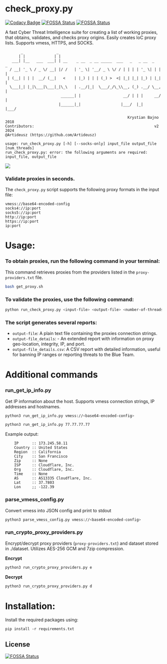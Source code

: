 # check_proxy.py
[![Codacy Badge](https://api.codacy.com/project/badge/Grade/e68d317481b34bfd9ad1bb8b15d1ed87)](https://app.codacy.com/gh/krystianbajno/check_proxy.py?utm_source=github.com&utm_medium=referral&utm_content=krystianbajno/check_proxy.py&utm_campaign=Badge_Grade)
[![FOSSA Status](https://app.fossa.com/api/projects/git%2Bgithub.com%2Fkrystianbajno%2Fcheck_proxy.py.svg?type=shield)](https://app.fossa.com/projects/git%2Bgithub.com%2Fkrystianbajno%2Fcheck_proxy.py?ref=badge_shield)
[![FOSSA Status](https://app.fossa.com/api/projects/git%2Bgithub.com%2Fkrystianbajno%2Fcheck_proxy.py.svg?type=shield&issueType=security)](https://app.fossa.com/projects/git%2Bgithub.com%2Fkrystianbajno%2Fcheck_proxy.py?ref=badge_shield&issueType=security)

A fast Cyber Threat Intelligence suite for creating a list of working proxies, that obtains, validates, and checks proxy origins. Easily creates IoC proxy lists. Supports vmess, HTTPS, and SOCKS.

```
       _               _                                                
      | |             | |                                               
   ___| |__   ___  ___| | __    _ __  _ __ _____  ___   _   _ __  _   _ 
  / __| '_ \ / _ \/ __| |/ /   | '_ \| '__/ _ \ \/ / | | | | '_ \| | | |
 | (__| | | |  __/ (__|   <    | |_) | | | (_) >  <| |_| |_| |_) | |_| |
  \___|_| |_|\___|\___|_|\_\   | .__/|_|  \___/_/\_\\__, (_) .__/ \__, |
                         ______| |                   __/ | | |     __/ |
                        |______|_|                  |___/  |_|    |___/ 

                                                       Krystian Bajno 2018
Contributors:                                                      v2 2024
@Artideusz (https://github.com/Artideusz)
   
usage: run_check_proxy.py [-h] [--socks-only] input_file output_file [num_threads]
run_check_proxy.py: error: the following arguments are required: input_file, output_file
```

<img src="https://raw.githubusercontent.com/krystianbajno/krystianbajno/main/img/check-proxy/check-proxy.gif"/>

### Validate proxies in seconds.
The `check_proxy.py` script supports the following proxy formats in the input file:

```
vmess://base64-encoded-config
socks4://ip:port
socks5://ip:port
http://ip:port
https://ip:port
ip:port
```

# Usage:

### To obtain proxies, run the following command in your terminal:
This command retrieves proxies from the providers listed in the `proxy-providers.txt` file.
```bash
bash get_proxy.sh
```

### To validate the proxies, use the following command:
```bash
python run_check_proxy.py <input-file> <output-file> <number-of-threads>
```

### The script generates several reports:
- `output-file`: A plain text file containing the proxies connection strings.
- `output-file_details`: - An extended report with information on proxy geo-location, integrity, IP, and port.
- `output-file_details.csv`: A CSV report with detailed information, useful for banning IP ranges or reporting threats to the Blue Team.

# Additional commands
### run_get_ip_info.py
Get IP information about the host. Supports vmess connection strings, IP addresses and hostnames.
```bash
python3 run_get_ip_info.py vmess://<base64-encoded-config>

python3 run_get_ip_info.py 77.77.77.77
```

Example output:
```
    IP      :: 173.245.58.11
    Country :: United States
    Region  :: California
    City    :: San Francisco
    Zip     :: None
    ISP     :: Cloudflare, Inc.
    Org     :: Cloudflare, Inc.
    Time    :: None
    AS      :: AS13335 Cloudflare, Inc.
    Lat     :: 37.7803
    Lon     ;; -122.39
```

### parse_vmess_config.py
Convert vmess into JSON config and print to stdout
```bash
python3 parse_vmess_config.py vmess://<base64-encoded-config>
```

### run_crypto_proxy_providers.py
Encrypt/decrypt proxy providers (`proxy-providers.txt`) and dataset stored in ./dataset. Utilizes AES-256 GCM and 7zip compression.

**Encrypt**
```bash
python3 run_crypto_proxy_providers.py e
```

**Decrypt**
```bash
python3 run_crypto_proxy_providers.py d
```

# Installation:
Install the required packages using:

```
pip install -r requirements.txt
```


## License
[![FOSSA Status](https://app.fossa.com/api/projects/git%2Bgithub.com%2Fkrystianbajno%2Fcheck_proxy.py.svg?type=large)](https://app.fossa.com/projects/git%2Bgithub.com%2Fkrystianbajno%2Fcheck_proxy.py?ref=badge_large)
